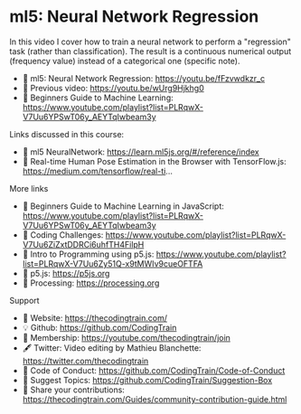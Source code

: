  # ml5: Neural Network Regression
 
In this video I cover how to train a neural network to perform a "regression" task (rather than classification). The result is a continuous numerical output (frequency value) instead of a categorical one (specific note). 

-   🔗  ml5: Neural Network Regression: https://youtu.be/fFzvwdkzr_c
-   🎥  Previous video: https://youtu.be/wUrg9Hjkhg0
-   🎥  Beginners Guide to Machine Learning: https://www.youtube.com/playlist?list=PLRqwX-V7Uu6YPSwT06y_AEYTqIwbeam3y

Links discussed in this course:
-   🔗  ml5 NeuralNetwork: https://learn.ml5js.org/#/reference/index
-   🔗  Real-time Human Pose Estimation in the Browser with TensorFlow.js: https://medium.com/tensorflow/real-ti...

More links
-   🎥  Beginners Guide to Machine Learning in JavaScript: https://www.youtube.com/playlist?list=PLRqwX-V7Uu6YPSwT06y_AEYTqIwbeam3y
-   🎥  Coding Challenges: https://www.youtube.com/playlist?list=PLRqwX-V7Uu6ZiZxtDDRCi6uhfTH4FilpH
-   🎥  Intro to Programming using p5.js: https://www.youtube.com/playlist?list=PLRqwX-V7Uu6Zy51Q-x9tMWIv9cueOFTFA
-   🔗  p5.js: https://p5js.org
-   🔗  Processing: https://processing.org

Support
-   🚂  Website: https://thecodingtrain.com/
-   💡  Github: https://github.com/CodingTrain
-   💖  Membership: https://youtube.com/thecodingtrain/join
-   🖋️  Twitter: Video editing by Mathieu Blanchette: https://twitter.com/thecodingtrain
-   📄  Code of Conduct: https://github.com/CodingTrain/Code-of-Conduct
-   🚩  Suggest Topics: https://github.com/CodingTrain/Suggestion-Box
-   👾  Share your contributions: https://thecodingtrain.com/Guides/community-contribution-guide.html
